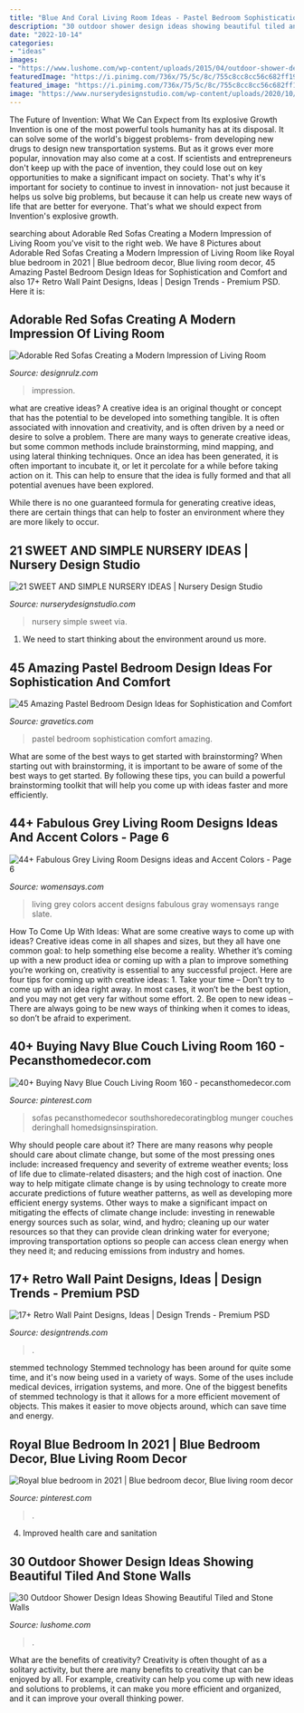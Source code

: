 ```yaml
---
title: "Blue And Coral Living Room Ideas - Pastel Bedroom Sophistication Comfort Amazing"
description: "30 outdoor shower design ideas showing beautiful tiled and stone walls"
date: "2022-10-14"
categories:
- "ideas"
images:
- "https://www.lushome.com/wp-content/uploads/2015/04/outdoor-shower-design-ideas-29.jpg"
featuredImage: "https://i.pinimg.com/736x/75/5c/8c/755c8cc8cc56c682ff19bf8a3df06050.jpg"
featured_image: "https://i.pinimg.com/736x/75/5c/8c/755c8cc8cc56c682ff19bf8a3df06050.jpg"
image: "https://www.nurserydesignstudio.com/wp-content/uploads/2020/10/simple-nursery-ideas-17.png"
---
```



The Future of Invention: What We Can Expect from Its explosive Growth
Invention is one of the most powerful tools humanity has at its disposal. It can solve some of the world's biggest problems- from developing new drugs to design new transportation systems. But as it grows ever more popular, innovation may also come at a cost. If scientists and entrepreneurs don't keep up with the pace of invention, they could lose out on key opportunities to make a significant impact on society.
That's why it's important for society to continue to invest in innovation- not just because it helps us solve big problems, but because it can help us create new ways of life that are better for everyone. That's what we should expect from Invention's explosive growth.

	

		
searching about Adorable Red Sofas Creating a Modern Impression of Living Room you've visit to the right web. We have 8 Pictures about Adorable Red Sofas Creating a Modern Impression of Living Room like Royal blue bedroom in 2021 | Blue bedroom decor, Blue living room decor, 45 Amazing Pastel Bedroom Design Ideas for Sophistication and Comfort and also 17+ Retro Wall Paint Designs, Ideas | Design Trends - Premium PSD. Here it is:
		
    
## Adorable Red Sofas Creating A Modern Impression Of Living Room

<img loading=lazy src="https://cdn.designrulz.com/wp-content/uploads/2017/06/Red-Sofas-interior-7.jpeg" onerror="this.onerror=null;this.src='https://tse2.mm.bing.net/th?id=OIP.0gFHdgf7xHRKWULPbYSpxAHaJ4&amp;pid=15.1';" alt="Adorable Red Sofas Creating a Modern Impression of Living Room">

_Source: designrulz.com_

>impression. 

	

what are creative ideas?
A creative idea is an original thought or concept that has the potential to be developed into something tangible. It is often associated with innovation and creativity, and is often driven by a need or desire to solve a problem.
There are many ways to generate creative ideas, but some common methods include brainstorming, mind mapping, and using lateral thinking techniques. Once an idea has been generated, it is often important to incubate it, or let it percolate for a while before taking action on it. This can help to ensure that the idea is fully formed and that all potential avenues have been explored.

While there is no one guaranteed formula for generating creative ideas, there are certain things that can help to foster an environment where they are more likely to occur.

    
## 21 SWEET AND SIMPLE NURSERY IDEAS | Nursery Design Studio

<img loading=lazy src="https://www.nurserydesignstudio.com/wp-content/uploads/2020/10/simple-nursery-ideas-17.png" onerror="this.onerror=null;this.src='https://tse2.mm.bing.net/th?id=OIP.eIW4WuJL38D_C1vnHgYWwQHaLH&amp;pid=15.1';" alt="21 SWEET AND SIMPLE NURSERY IDEAS | Nursery Design Studio">

_Source: nurserydesignstudio.com_

>nursery simple sweet via. 

	

1. We need to start thinking about the environment around us more.

    
## 45 Amazing Pastel Bedroom Design Ideas For Sophistication And Comfort

<img loading=lazy src="http://www.gravetics.com/wp-content/uploads/2017/09/Pastel-Blue-Bedroom-Design.jpg" onerror="this.onerror=null;this.src='https://tse4.mm.bing.net/th?id=OIP.Hb2DtPc-cKUJJcT27DlZggHaLH&amp;pid=15.1';" alt="45 Amazing Pastel Bedroom Design Ideas for Sophistication and Comfort">

_Source: gravetics.com_

>pastel bedroom sophistication comfort amazing. 

	

What are some of the best ways to get started with brainstorming?
When starting out with brainstorming, it is important to be aware of some of the best ways to get started. By following these tips, you can build a powerful brainstorming toolkit that will help you come up with ideas faster and more efficiently.

    
## 44+ Fabulous Grey Living Room Designs Ideas And Accent Colors - Page 6

<img loading=lazy src="https://www.womensays.com/wp-content/uploads/2020/03/Fabulous-Grey-Living-Room-Designs-ideas-and-Accent-Colors-39.jpg" onerror="this.onerror=null;this.src='https://tse1.mm.bing.net/th?id=OIP.qzRd97Y2mf9ApDSAe0lZwgHaLH&amp;pid=15.1';" alt="44+ Fabulous Grey Living Room Designs ideas and Accent Colors - Page 6">

_Source: womensays.com_

>living grey colors accent designs fabulous gray womensays range slate. 

	

How To Come Up With Ideas: What are some creative ways to come up with ideas?
Creative ideas come in all shapes and sizes, but they all have one common goal: to help something else become a reality. Whether it’s coming up with a new product idea or coming up with a plan to improve something you’re working on, creativity is essential to any successful project. Here are four tips for coming up with creative ideas: 1. Take your time – Don’t try to come up with an idea right away. In most cases, it won’t be the best option, and you may not get very far without some effort. 2. Be open to new ideas – There are always going to be new ways of thinking when it comes to ideas, so don’t be afraid to experiment. 
    
## 40+ Buying Navy Blue Couch Living Room 160 - Pecansthomedecor.com

<img loading=lazy src="https://i.pinimg.com/736x/75/5c/8c/755c8cc8cc56c682ff19bf8a3df06050.jpg" onerror="this.onerror=null;this.src='https://tse4.mm.bing.net/th?id=OIP.67xxdv2nZBGKh0eILTpnwgHaK_&amp;pid=15.1';" alt="40+ Buying Navy Blue Couch Living Room 160 - pecansthomedecor.com">

_Source: pinterest.com_

>sofas pecansthomedecor southshoredecoratingblog munger couches deringhall homedsignsinspiration. 

	

Why should people care about it?
There are many reasons why people should care about climate change, but some of the most pressing ones include: increased frequency and severity of extreme weather events; loss of life due to climate-related disasters; and the high cost of inaction.
One way to help mitigate climate change is by using technology to create more accurate predictions of future weather patterns, as well as developing more efficient energy systems. Other ways to make a significant impact on mitigating the effects of climate change include: investing in renewable energy sources such as solar, wind, and hydro; cleaning up our water resources so that they can provide clean drinking water for everyone; improving transportation options so people can access clean energy when they need it; and reducing emissions from industry and homes.

    
## 17+ Retro Wall Paint Designs, Ideas | Design Trends - Premium PSD

<img loading=lazy src="https://images.designtrends.com/wp-content/uploads/2015/10/17151643/Small-Living-Room-Retro-Wall-Design1.jpg" onerror="this.onerror=null;this.src='https://tse4.mm.bing.net/th?id=OIP.aPGYsog8DTkb0hTaXYiJmAHaE2&amp;pid=15.1';" alt="17+ Retro Wall Paint Designs, Ideas | Design Trends - Premium PSD">

_Source: designtrends.com_

>. 

	

stemmed technology
Stemmed technology has been around for quite some time, and it's now being used in a variety of ways. Some of the uses include medical devices, irrigation systems, and more. One of the biggest benefits of stemmed technology is that it allows for a more efficient movement of objects. This makes it easier to move objects around, which can save time and energy.

    
## Royal Blue Bedroom In 2021 | Blue Bedroom Decor, Blue Living Room Decor

<img loading=lazy src="https://i.pinimg.com/736x/1e/e4/c9/1ee4c98e542f88d67d74cb582fa78e8b.jpg" onerror="this.onerror=null;this.src='https://tse1.mm.bing.net/th?id=OIP.hBSuNlmSZD3pDtWD3oLTxAHaJ3&amp;pid=15.1';" alt="Royal blue bedroom in 2021 | Blue bedroom decor, Blue living room decor">

_Source: pinterest.com_

>. 

	

4. Improved health care and sanitation 

    
## 30 Outdoor Shower Design Ideas Showing Beautiful Tiled And Stone Walls

<img loading=lazy src="https://www.lushome.com/wp-content/uploads/2015/04/outdoor-shower-design-ideas-29.jpg" onerror="this.onerror=null;this.src='https://tse2.mm.bing.net/th?id=OIP.PeH3FUVvMPcMn_Yjpb9UYAAAAA&amp;pid=15.1';" alt="30 Outdoor Shower Design Ideas Showing Beautiful Tiled and Stone Walls">

_Source: lushome.com_

>. 

	

What are the benefits of creativity?
Creativity is often thought of as a solitary activity, but there are many benefits to creativity that can be enjoyed by all. For example, creativity can help you come up with new ideas and solutions to problems, it can make you more efficient and organized, and it can improve your overall thinking power.

